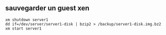 ## sauvegarder un guest xen

```
xm shutdown server1
dd if=/dev/server/server1-disk | bzip2 > /backup/server1-disk.img.bz2 
xm start server1
```


